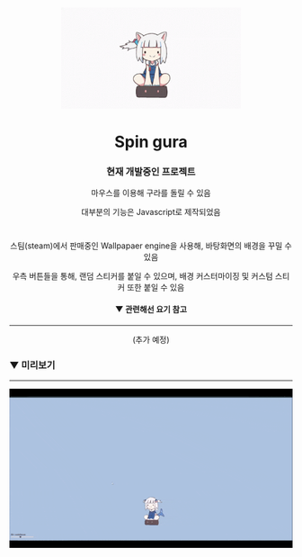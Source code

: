<div align="center">

<img src = "imgs/gura.gif" width = "320px">

# Spin gura

### 현재 개발중인 프로젝트

마우스를 이용해 구라를 돌릴 수 있음

대부분의 기능은 Javascript로 제작되었음

#

스팀(steam)에서 판매중인 Wallpapaer engine을 사용해, 바탕화면의 배경을 꾸밀 수 있음

우측 버튼들을 통해, 랜덤 스티커를 붙일 수 있으며, 배경 커스터마이징 및 커스텀 스티커 또한 붙일 수 있음

#### ▼ 관련해선 요기 참고

-------------

(추가 예정)

</div>


### ▼ 미리보기

-------------

<div align="center">

![preview_3](imgs/preview.gif)

</div>

#



